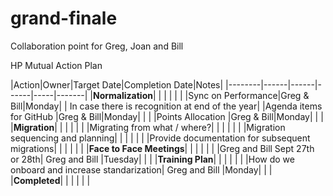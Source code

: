 # grand-finale
Collaboration point for Greg, Joan and Bill

HP Mutual Action Plan

|Action|Owner|Target Date|Completion Date|Notes|
|--------|------|------|------|-----|-------|
|**Normalization**| | | | | |
|Sync on Performance|Greg & Bill|Monday| | In case there is recognition at end of the year|
|Agenda items for GitHub |Greg & Bill|Monday| | |
|Points Allocation |Greg & Bill|Monday| | |
|**Migration**| | | | | |
|Migrating from what / where?| | | | | |
|Migration sequencing and planning| | | | | |
|Provide documentation for subsequent migrations| | | | | |
|**Face to Face Meetings**| | | | | |
|Greg and Bill Sept 27th or 28th| Greg and Bill |Tuesday| | |
|**Training Plan**| | | | | |
|How do we onboard and increase standarization| Greg and Bill |Monday| | |
|**Completed**| | | | | |

